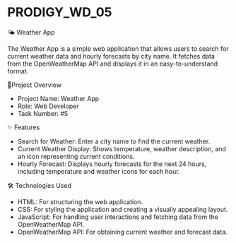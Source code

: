 # PRODIGY_WD_05

🌤️ Weather App

The Weather App is a simple web application that allows users to search for current weather data and hourly forecasts by city name. It fetches data from the OpenWeatherMap API and displays it in an easy-to-understand format.

📌Project Overview 

- Project Name: Weather App
- Role: Web Developer
- Task Number: #5

✨ Features 

- Search for Weather: Enter a city name to find the current weather.
- Current Weather Display: Shows temperature, weather description, and an icon representing current conditions.
- Hourly Forecast: Displays hourly forecasts for the next 24 hours, including temperature and weather icons for each hour.

🛠️ Technologies Used 
- HTML: For structuring the web application.
- CSS: For styling the application and creating a visually appealing layout.
- JavaScript: For handling user interactions and fetching data from the OpenWeatherMap API.
- OpenWeatherMap API: For obtaining current weather and forecast data.
